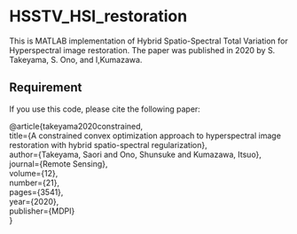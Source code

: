 # HSSTV_HSI_restoration

This is MATLAB implementation of Hybrid Spatio-Spectral Total Variation for Hyperspectral image restoration. 
The paper was published in 2020 by S. Takeyama, S. Ono, and I,Kumazawa.

## Requirement
If you use this code, please cite the following paper:

@article{takeyama2020constrained,  
title={A constrained convex optimization approach to hyperspectral image restoration with hybrid spatio-spectral regularization},    
  author={Takeyama, Saori and Ono, Shunsuke and Kumazawa, Itsuo},    
  journal={Remote Sensing},    
  volume={12},    
  number={21},  
  pages={3541},  
  year={2020},    
  publisher={MDPI}  
}
